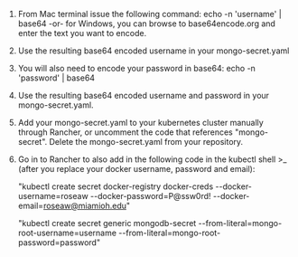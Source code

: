 1) From Mac terminal issue the following command:
    echo -n 'username' | base64
   -or- for Windows, you can browse to base64encode.org and enter the text you want to encode.
   
3) Use the resulting base64 encoded username in your mongo-secret.yaml

4) You will also need to encode your password in base64:
   echo -n 'password' | base64

5) Use the resulting base64 encoded username and password in your mongo-secret.yaml. 

6) Add your mongo-secret.yaml to your kubernetes cluster manually through Rancher, or uncomment the code that references "mongo-secret".  Delete the mongo-secret.yaml from your repository.

7) Go in to Rancher to also add in the following code in the kubectl shell >_ (after you replace your docker username, password and email):

   "kubectl create secret docker-registry docker-creds --docker-username=roseaw --docker-password=P@ssw0rd! --docker-email=roseaw@miamioh.edu"

    "kubectl create secret generic mongodb-secret --from-literal=mongo-root-username=username --from-literal=mongo-root-password=password"
